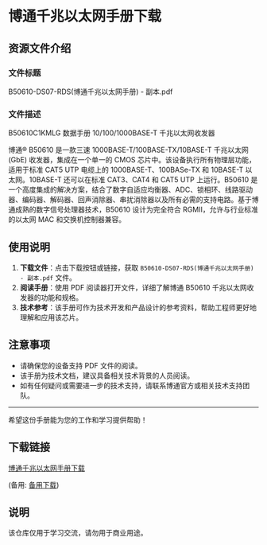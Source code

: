 # 博通千兆以太网手册下载

## 资源文件介绍

### 文件标题
B50610-DS07-RDS(博通千兆以太网手册) - 副本.pdf

### 文件描述
B50610C1KMLG 数据手册 10/100/1000BASE-T 千兆以太网收发器

博通® B50610 是一款三速 1000BASE-T/100BASE-TX/10BASE-T 千兆以太网 (GbE) 收发器，集成在一个单一的 CMOS 芯片中。该设备执行所有物理层功能，适用于标准 CAT5 UTP 电缆上的 1000BASE-T、100BASe-TX 和 10BASE-T 以太网。10BASE-T 还可以在标准 CAT3、CAT4 和 CAT5 UTP 上运行。B50610 是一个高度集成的解决方案，结合了数字自适应均衡器、ADC、锁相环、线路驱动器、编码器、解码器、回声消除器、串扰消除器以及所有必需的支持电路。基于博通成熟的数字信号处理器技术，B50610 设计为完全符合 RGMII，允许与行业标准的以太网 MAC 和交换机控制器兼容。

## 使用说明

1. **下载文件**：点击下载按钮或链接，获取 `B50610-DS07-RDS(博通千兆以太网手册) - 副本.pdf` 文件。
2. **阅读手册**：使用 PDF 阅读器打开文件，详细了解博通 B50610 千兆以太网收发器的功能和规格。
3. **技术参考**：该手册可作为技术开发和产品设计的参考资料，帮助工程师更好地理解和应用该芯片。

## 注意事项

- 请确保您的设备支持 PDF 文件的阅读。
- 该手册为技术文档，建议具备相关技术背景的人员阅读。
- 如有任何疑问或需要进一步的技术支持，请联系博通官方或相关技术支持团队。

---

希望这份手册能为您的工作和学习提供帮助！

## 下载链接
[博通千兆以太网手册下载](https://pan.quark.cn/s/6e85d4be646c) 

(备用: [备用下载](https://pan.baidu.com/s/1aX2uzD-2BMsivM1iLSkJPw?pwd=1234))

## 说明

该仓库仅用于学习交流，请勿用于商业用途。
